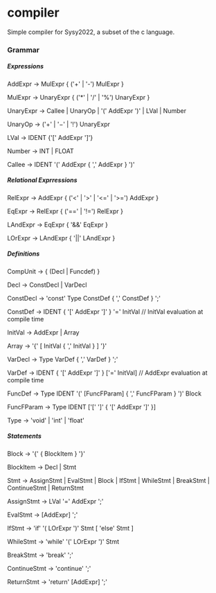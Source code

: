 # compiler

Simple compiler for Sysy2022, a subset of the c language.

### Grammar

##### Expressions

AddExpr -> MulExpr { ('+' | '-') MulExpr }

MulExpr -> UnaryExpr { ('*' | '/' | '%') UnaryExpr }

UnaryExpr → Callee | UnaryOp | '(' AddExpr ')' | LVal | Number

UnaryOp -> ('+' | '−' | '!') UnaryExpr

LVal → IDENT {'[' AddExpr ']'}

Number → INT | FLOAT

Callee -> IDENT '(' AddExpr { ',' AddExpr } ')'

##### Relational Exprressions

RelExpr -> AddExpr { ('<' | '>' | '<=' | '>=') AddExpr }

EqExpr → RelExpr { ('==' | '!=') RelExpr }

LAndExpr → EqExpr { '&&' EqExpr }

LOrExpr → LAndExpr { '||' LAndExpr }

##### Definitions

CompUnit -> { (Decl | Funcdef) }

Decl -> ConstDecl | VarDecl

ConstDecl -> 'const' Type ConstDef { ',' ConstDef } ';'

ConstDef -> IDENT { '[' AddExpr ']' } '=' InitVal // InitVal evaluation at compile time

InitVal → AddExpr | Array

Array -> '{' [ InitVal { ',' InitVal } ] '}'

VarDecl → Type VarDef { ',' VarDef } ';'

VarDef → IDENT { '[' AddExpr ']' } ['=' InitVal] // AddExpr evaluation at compile time

FuncDef → Type IDENT '(' [FuncFParam] { ',' FuncFParam } ')' Block

FuncFParam → Type IDENT ['[' ']' { '[' AddExpr ']' }]

Type → 'void' | 'int' | 'float'

##### Statements

Block → '{' { BlockItem } '}'

BlockItem → Decl | Stmt

Stmt → AssignStmt | EvalStmt | Block | IfStmt | WhileStmt | BreakStmt | ContinueStmt | ReturnStmt

AssignStmt -> LVal '=' AddExpr ';'

EvalStmt -> [AddExpr] ';'

IfStmt -> 'if' '( LOrExpr ')' Stmt [ 'else' Stmt ]

WhileStmt -> 'while' '(' LOrExpr ')' Stmt

BreakStmt -> 'break' ';'

ContinueStmt -> 'continue' ';'

ReturnStmt -> 'return' [AddExpr] ';'

